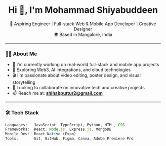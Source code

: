 <h1 align="center">Hi 👋, I'm Mohammad Shiyabuddeen</h1>

<p align="center">
  🚀 Aspiring Engineer | Full-stack Web & Mobile App Developer | Creative Designer <br>
  🌍 Based in Mangalore, India
</p>

---

### 👨‍💻 About Me

- 🔭 I’m currently working on real-world full-stack and mobile app projects  
- 🌱 Exploring Web3, AI integrations, and cloud technologies  
- 🎬 I’m passionate about video editing, poster design, and visual storytelling  
- 👯 Looking to collaborate on innovative tech and creative projects  
- 📫 Reach me at: **shihabputtur2@gmail.com**

---

### 🛠 Tech Stack

```js
Languages:   JavaScript, TypeScript, Python, HTML, CSS
Frameworks:  React, Node.js, Express.js, MongoDB
Mobile Dev:  React Native (Expo)
Tools:       Git, GitHub, Figma, Canva, Adobe Premiere Pro
